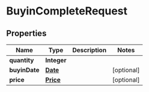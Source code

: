 # BuyinCompleteRequest

## Properties
Name | Type | Description | Notes
------------ | ------------- | ------------- | -------------
**quantity** | **Integer** |  | 
**buyinDate** | [**Date**](Date.md) |  |  [optional]
**price** | [**Price**](Price.md) |  |  [optional]
